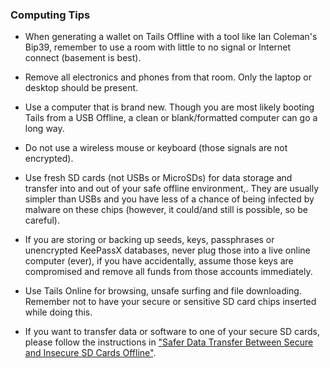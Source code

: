 ### Computing Tips
- When generating a wallet on Tails Offline with a tool like Ian Coleman's Bip39, remember to use a room with little to no signal or Internet connect (basement is best).

- Remove all electronics and phones from that room. Only the laptop or desktop should be present.

- Use a computer that is brand new. Though you are most likely booting Tails from a USB Offline, a clean or blank/formatted computer can go a long way.

- Do not use a wireless mouse or keyboard (those  signals are not encrypted).

- Use fresh SD cards (not USBs or MicroSDs) for data storage and transfer into and out of your safe offline environment,. They are usually simpler than USBs and you have less of a chance of being infected by malware on these chips (however, it could/and still is possible, so be careful).

- If you are storing or backing up seeds, keys, passphrases or unencrypted KeePassX databases, never plug those into a live online computer (ever), if you have accidentally, assume those keys are compromised and remove all funds from those accounts immediately.

- Use Tails Online for browsing, unsafe surfing and file downloading. Remember not to have your secure or sensitive SD card chips inserted while doing this.

- If you want to transfer data or software to one of your secure SD cards, please follow the instructions in ["Safer Data Transfer Between Secure and Insecure SD Cards Offline"](safe-computing/safer-data-transfer-between-secure-and-insecure-sd-cards-offline.md).